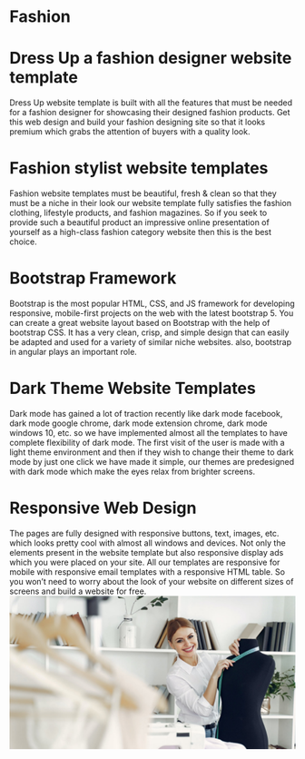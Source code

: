 # Fashion
# Dress Up a fashion designer website template
Dress Up website template is built with all the features that must be needed for a fashion designer for showcasing their designed fashion products. Get this web design and build your fashion designing site so that it looks premium which grabs the attention of buyers with a quality look.

# Fashion stylist website templates
Fashion website templates must be beautiful, fresh & clean so that they must be a niche in their look our website template fully satisfies the fashion clothing, lifestyle products, and fashion magazines. So if you seek to provide such a beautiful product an impressive online presentation of yourself as a high-class fashion category website then this is the best choice.

# Bootstrap Framework
Bootstrap is the most popular HTML, CSS, and JS framework for developing responsive, mobile-first projects on the web with the latest bootstrap 5. You can create a great website layout based on Bootstrap with the help of bootstrap CSS. It has a very clean, crisp, and simple design that can easily be adapted and used for a variety of similar niche websites. also, bootstrap in angular plays an important role.

# Dark Theme Website Templates
Dark mode has gained a lot of traction recently like dark mode facebook, dark mode google chrome, dark mode extension chrome, dark mode windows 10, etc. so we have implemented almost all the templates to have complete flexibility of dark mode. The first visit of the user is made with a light theme environment and then if they wish to change their theme to dark mode by just one click we have made it simple, our themes are predesigned with dark mode which make the eyes relax from brighter screens.

# Responsive Web Design
The pages are fully designed with responsive buttons, text, images, etc. which looks pretty cool with almost all windows and devices. Not only the elements present in the website template but also responsive display ads which you were placed on your site. All our templates are responsive for mobile with responsive email templates with a responsive HTML table. So you won’t need to worry about the look of your website on different sizes of screens and build a website for free.
![Screenshot (372)](https://raw.githubusercontent.com/Kavya1333/Fashion/main/assets/images/b3.jpg)
